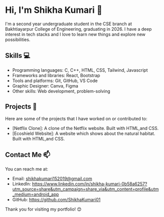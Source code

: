 # Hi, I'm Shikha Kumari 👋

I'm a second year undergraduate student in the CSE branch at Bakhtiayarpur College of Engineering, graduating in 2026. I have a deep interest in tech stacks and I love to learn new things and explore new possibilities.

## Skills 💻

- Programming languages: C, C++, HTML, CSS, Tailwind, Javascript
- Frameworks and libraries: React, Bootstrap
- Tools and platforms: Git, GitHub, VS Code
- Graphic Designer: Canva, Figma
- Other skills: Web development, problem-solving

## Projects 🚀

Here are some of the projects that I have worked on or contributed to:

- [Netflix Clone]: A clone of the Netflix website. Built with HTML,and CSS.
- [Ecoshield Website]: A website which shows about the natural habitat. Built with HTML,and CSS.


## Contact Me 📫

You can reach me at:

- Email: shikhakumari152019@gmail.com
- LinkedIn: https://www.linkedin.com/in/shikha-kumari-0b58a6257?utm_source=share&utm_campaign=share_via&utm_content=profile&utm_medium=android_app
- GitHub: https://github.com/ShikhaKumari01

Thank you for visiting my portfolio! 😊
